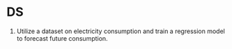 # **DS**
1. Utilize a dataset on electricity consumption and train a regression model to forecast future consumption.